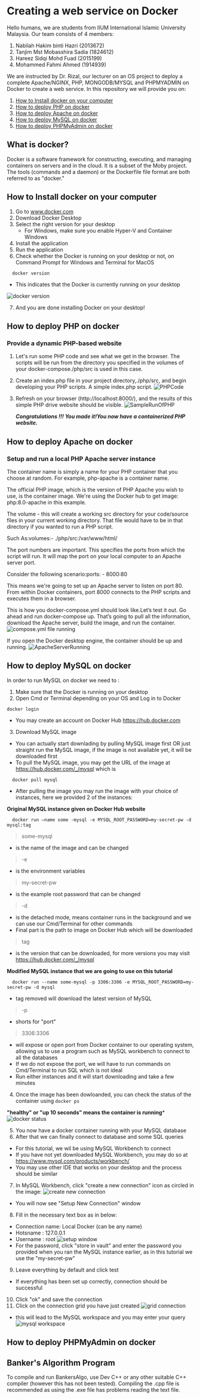# Creating a web service on Docker
Hello humans, we are students from IIUM International Islamic University Malaysia. Our team consists of 4 members:
1) Nabilah Hakim binti Hazri (2013672)
2) Tanjim Mst Mobasshira Sadia (1824612)
3) Hareez Sidqi Mohd Fuad (2015199)
4) Mohammed Fahmi Ahmed (1914939)

We are instructed by Dr. Rizal, our lecturer on an OS project to deploy a complete Apache/NGINX, PHP, MONGODB/MYSQL and PHPMYADMIN on Docker to create a web service.  In this repository we will provide you on:
1. [How to Install docker on your computer](#How-to-Install-docker-on-your-computer)
2. [How to deploy PHP on docker](#How-to-deploy-PHP-on-docker)
3. [How to deploy Apache on docker](#How-to-deploy-Apache-on-docker)
4. [How to deploy MySQL on docker](#How-to-deploy-MySQL-on-docker)
5. [How to deploy PHPMyAdmin on docker](#How-to-deploy-PHPMyAdmin-on-docker)

## What is docker?
Docker is a software framework for constructing, executing, and managing containers on servers and in the cloud. It is a subset of the Moby project. The tools (commands and a daemon) or the Dockerfile file format are both referred to as "docker."

## How to Install docker on your computer 

1. Go to www.docker.com
2. Download Docker Desktop
3. Select the right version for your desktop
    - For Windows, make sure you enable Hyper-V and Container Windows
4. Install the application
5. Run the application
6. Check whether the Docker is running on your desktop or not, on Command Prompt for Windows and Terminal for MacOS
```
  docker version
```
- This indicates that the Docker is currently running on your desktop
    
![docker version](https://user-images.githubusercontent.com/83501001/174430912-cd24d7f5-bd89-422f-8238-c384ea05ea87.png)
    
7. And you are done installing Docker on your desktop!
    
## How to deploy PHP on docker
### Provide a dynamic PHP-based website
1. Let's run some PHP code and see what we get in the browser. The scripts will be run from the directory you specified in the volumes of your docker-compose./php/src is used in this case.

2.  Create an index.php file in your project directory,./php/src, and begin developing your PHP scripts. A simple index.php script.
 ![PHPCode](/Images/PHP_Code.png)
 
3. Refresh on your browser (http://localhost:8000/), and the results of this simple PHP drive website should be visible.
   ![SampleRunOfPHP](/Images/SampleRun.png)
   
   ***Congratulations !!! You made it!You now have a containerized PHP website.***

## How to deploy Apache on docker

  ### Setup and run a local PHP Apache server instance
The container name is simply a name for your PHP container that you choose at random.
For example, php-apache is a container name.


The official PHP image, which is the version of PHP Apache you wish to use, is the container image. We're using the Docker hub to get image: php:8.0-apache in this example.


The volume - this will create a working src directory for your code/source files in your current working directory. That file would have to be in that directory if you wanted to run a PHP script.
         
Such As:volumes:- ./php/src:/var/www/html/
                          
The port numbers are important. This specifies the ports from which the script will run. It will map the port  on your local computer to an Apache server port.
        
Consider the following scenario:ports: - 8000:80
        
This means we're going to set up an Apache server to listen on port 80. From within Docker containers, port 8000 connects to the PHP scripts and executes them in a browser.

  
This is how you docker-compose.yml should look like.Let’s test it out. Go ahead and run docker-compose up. That’s going to pull all the information, download the Apache server, build the image, and run the container.
![compose.yml file running](/Images/ymlCode.png)


If you open the Docker desktop engine, the container should be up and running.
![ApacheServerRunning](/Images/ApacheRunning.png)
        
        
         
         
    
## How to deploy MySQL on docker
In order to run MySQL on docker we need to :
    
1. Make sure that the Docker is running on your desktop
2. Open Cmd or Terminal depending on your OS and Log in to Docker
```
docker login
```
- You may create an account on Docker Hub https://hub.docker.com

3. Download MySQL image
- You can actually start downlading by pulling MySQL image first OR just straight run the MySQL image, if the image is not available yet, it will be downloaded first
- To pull the MySQL image, you may get the URL of the image at https://hub.docker.com/_/mysql which is 
```
  docker pull mysql
```
- After pulling the image you may run the image with your choice of instances, here we provided 2 of the instances: 

**Original MySQL instance given on Docker Hub website**
```
  docker run –name some -mysql -e MYSQL_ROOT_PASSWORD=my-secret-pw -d mysql:tag
```
>some-mysql 
- is the name of the image and can be changed
>-e
- is the environment variables
>my-secret-pw
- is the example root password that can be changed  
> -d
- is the detached mode, means container runs in the background and we can use our Cmd/Terminal for other commands
- Final part is the path to image on Docker Hub which will be downloaded 
> tag
- is the version that can be downloaded, for more versions you may visit https://hub.docker.com/_/mysql

**Modified MySQL instance that we are going to use on this tutorial**
```
  docker run --name some-mysql -p 3306:3306 -e MYSQL_ROOT_PASSWORD=my-secret-pw -d mysql
```
- tag removed will download the latest version of MySQL
> -p
- shorts for "port"
> 3306:3306
- will expose or open port from Docker container to our operating system, allowing us to use a program such as MySQL workbench to connect to all the databases
- If we do not expose the port, we will have to run commands on Cmd/Terminal to run SQL which is not ideal
- Run either instances and it will start downloading and take a few minutes
4. Once the image has been dowloanded, you can check the status of the container using ```docker ps ```

**"healthy" or "up 10 seconds" means the container is running***
![docker status](https://user-images.githubusercontent.com/83501001/174443499-ff3290d2-a66b-4e95-84e4-8e5f054c0a89.png)

5. You now have a docker container running with your MySQL database
6. After that we can finally connect to database and some SQL queries
- For this tutorial, we wil be using MySQL Workbench to connect
- If you have not yet downloaded MySQL Workbench, you may do so at https://www.mysql.com/products/workbench/
- You may use other IDE that works on your desktop and the process should be similar
7. In MySQL Workbench, click "create a new connection" icon as circled in the image:
![create new connection](https://user-images.githubusercontent.com/83501001/174443736-059a76fd-bd43-40f0-9ca0-723e0b18eea3.jpg)
- You will now see "Setup New Connection" window
8. Fill in the necessary text box as in below:
- Connection name: Local Docker (can be any name)
- Hotsname : 127.0.0.1
- Username : root
![setup window](https://user-images.githubusercontent.com/83501001/174445049-dab6dde6-dfae-41e4-8daa-d3ccd7532a96.png)
- For the password, click "store in vault" and enter the password you provided when you ran the MySQL instance earlier, as in this tutorial we use the "my-secret-pw"

9. Leave everything by default and click test
- If everything has been set up correctly, connection should be successful
10. Click "ok" and save the connection
11. Click on the connection grid you have just created
![grid connection](https://user-images.githubusercontent.com/83501001/174445247-46b4f023-9050-415e-b22d-b837dbf9cdd3.jpg)
- this will lead to the MySQL workspace and you may enter your query 
![mysql workspace](https://user-images.githubusercontent.com/83501001/174445313-e0240e9a-cdf8-4723-91b6-7b1512accf9e.png)



## How to deploy PHPMyAdmin on docker

## Banker's Algorithm Program
To compile and run BankersAlgo, use Dev C++ or any other suitable C++ compiler (however this has not been tested). Compiling the .cpp file is recommended as using the .exe file has problems reading the text file.
